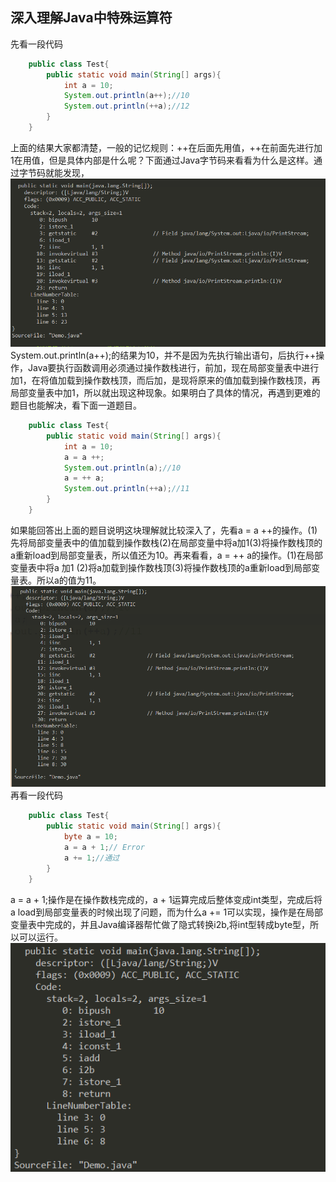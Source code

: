 ## 深入理解Java中特殊运算符
先看一段代码
```java
    public class Test{
        public static void main(String[] args){
            int a = 10;
            System.out.println(a++);//10
            System.out.println(++a);//12
        }
    }
```
上面的结果大家都清楚，一般的记忆规则：++在后面先用值，++在前面先进行加1在用值，但是具体内部是什么呢？下面通过Java字节码来看看为什么是这样。通过字节码就能发现，
![](a.png)
System.out.println(a++);的结果为10，并不是因为先执行输出语句，后执行++操作，Java要执行函数调用必须通过操作数栈进行，前加，现在局部变量表中进行加1，在将值加载到操作数栈顶，而后加，是现将原来的值加载到操作数栈顶，再局部变量表中加1，所以就出现这种现象。如果明白了具体的情况，再遇到更难的题目也能解决，看下面一道题目。
```java
    public class Test{
        public static void main(String[] args){
            int a = 10;
            a = a ++;
            System.out.println(a);//10
            a = ++ a;
            System.out.println(++a);//11
        }
    }
```
如果能回答出上面的题目说明这块理解就比较深入了，先看a = a ++的操作。(1)先将局部变量表中的值加载到操作数栈(2)在局部变量中将a加1(3)将操作数栈顶的a重新load到局部变量表，所以值还为10。再来看看，a = ++ a的操作。(1)在局部变量表中将a 加1 (2)将a加载到操作数栈顶(3)将操作数栈顶的a重新load到局部变量表。所以a的值为11。
![](b.png)
再看一段代码
```java
    public class Test{
        public static void main(String[] args){
            byte a = 10;
            a = a + 1;// Error
            a += 1;//通过
        }
    }
```
a = a + 1;操作是在操作数栈完成的，a + 1运算完成后整体变成int类型，完成后将a load到局部变量表的时候出现了问题，而为什么a += 1可以实现，操作是在局部变量表中完成的，并且Java编译器帮忙做了隐式转换i2b,将int型转成byte型，所以可以运行。
![](c.png)